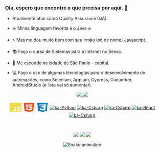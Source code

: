 ### Olá, espero que encontre o que precisa por aqui. 👋

-  Atualmente atuo como Quality Assurance (QA). 
- ☕ Minha linguagem favorita é o Java ☕
- ⚡ Mas me dou muito bem com seu irmão (só de nome) Javascript.
- 📚 Faço o curso de Sistemas para a Internet no Senac.
- 📍  Me escondo na cidade de São Paulo - capital.

- 💻 Faço o uso de algumas técnologias para o desenvolvimento de automações, como Selenium, Appium, Cypress, Cucumber, AndroidStudio (a lista vai só aumentar). 

<div align="center">
  <a href="https://github.com/kahturin">
  <img height="180em" src="https://github-readme-stats.vercel.app/api?username=kahturin&show_icons=true&theme=tokyonight&include_all_commits=true&count_private=true"/>
  <img height="180em" src="https://github-readme-stats.vercel.app/api/top-langs/?username=kahturin&layout=compact&langs_count=7&theme=tokyonight"/>
</div>
<div style="display: inline_block" align="center"><br>
  <img align="center" alt="ka-Js" height="30" width="40" src="https://raw.githubusercontent.com/devicons/devicon/master/icons/javascript/javascript-plain.svg">
  <img align="center" alt="ka-HTML" height="30" width="40" src="https://raw.githubusercontent.com/devicons/devicon/master/icons/html5/html5-original.svg">
  <img align="center" alt="ka-CSS" height="30" width="40" src="https://raw.githubusercontent.com/devicons/devicon/master/icons/css3/css3-original.svg">
  <img align="center" alt="ka-Python" height="30" width="40" src="https://cdn.jsdelivr.net/gh/devicons/devicon/icons/androidstudio/androidstudio-original.svg">
  <img align="center" alt="ka-Csharp" height="30" width="40" src="https://cdn.jsdelivr.net/gh/devicons/devicon/icons/linux/linux-original.svg">
  <img align="center" alt="ka-Csharp" height="30" width="40" src="https://cdn.jsdelivr.net/gh/devicons/devicon/icons/apple/apple-original.svg">
  <img align="center" alt="ka-React" height="30" width="40" src="https://cdn.jsdelivr.net/gh/devicons/devicon/icons/java/java-original.svg">
  <img align="center" alt="ka-Csharp" height="30" width="40" src="https://cdn.jsdelivr.net/gh/devicons/devicon/icons/php/php-plain.svg" />
</div>

##

<div align="center"><br> 
  <a href="https://instagram.com/kahturin" target="_blank"><img src="https://img.shields.io/badge/-Instagram-%23E4405F?style=for-the-badge&logo=instagram&logoColor=white" target="_blank"></a>
  <a href = "mailto:karina.adl99@gmail.com"><img src="https://img.shields.io/badge/-Gmail-%23333?style=for-the-badge&logo=gmail&logoColor=white" target="_blank"></a>
  <a href="https://www.linkedin.com/in/karina-alves-574395206" target="_blank"><img src="https://img.shields.io/badge/-LinkedIn-%230077B5?style=for-the-badge&logo=linkedin&logoColor=white" target="_blank"></a> 
 
  ![Snake animation](https://github.com/kahturin/kahturin/blob/output/github-contribution-grid-snake.svg)
</div>
